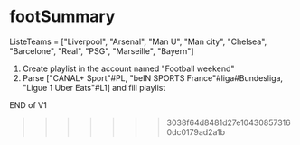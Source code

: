 # footSummary


ListeTeams = ["Liverpool", "Arsenal", "Man U", "Man city", "Chelsea", "Barcelone", "Real", "PSG", "Marseille", "Bayern"]

1) Create playlist in the account named "Football weekend"
2) Parse ["CANAL+ Sport"#PL, "beIN SPORTS France"#liga#Bundesliga, "Ligue 1 Uber Eats"#L1] and fill playlist

END of V1
>>>>>>> 3038f64d8481d27e104308573160dc0179ad2a1b
